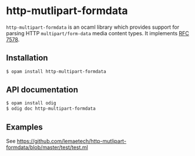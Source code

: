 # http-mutlipart-formdata

`http-multipart-formdata` is an ocaml library which provides support for parsing HTTP `multipart/form-data` media content types. It implements [RFC 7578](https://tools.ietf.org/html/rfc7578).

## Installation

```sh
$ opam install http-multipart-formdata
```

## API documentation

```sh
$ opam install odig
$ odig doc http-multipart-formdata
```

## Examples

See https://github.com/lemaetech/http-mutlipart-formdata/blob/master/test/test.ml
